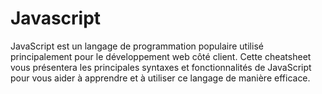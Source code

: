 <!-- meta
---------------------------------------------------------------------------------------
Auteur  == Loxcy
Version == 0.1
Date    == 2020/02/02
Type    == Cheatsheet
Tags    == Javascript
Preview == Javascript
Résumé  == Cheatsheet pour le language Javascript
---------------------------------------------------------------------------------------
endmeta -->
Javascript
===
JavaScript est un langage de programmation populaire utilisé principalement pour le développement web côté client. Cette cheatsheet vous présentera les principales syntaxes et fonctionnalités de JavaScript pour vous aider à apprendre et à utiliser ce langage de manière efficace.
